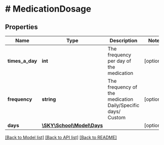 # # MedicationDosage

## Properties

Name | Type | Description | Notes
------------ | ------------- | ------------- | -------------
**times_a_day** | **int** | The frequency per day of the medication | [optional]
**frequency** | **string** | The frequency of the medication Daily/Specific days/ Custom | [optional]
**days** | [**\SKY\School\Model\Days**](Days.md) |  | [optional]

[[Back to Model list]](../../README.md#models) [[Back to API list]](../../README.md#endpoints) [[Back to README]](../../README.md)
